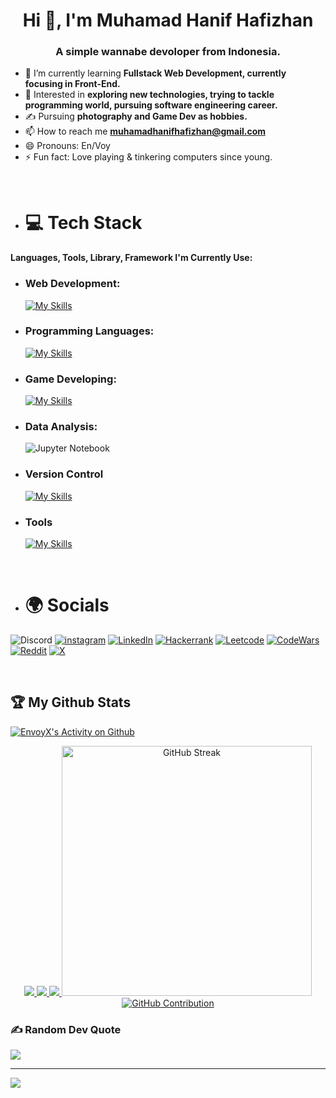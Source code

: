 <h1 align="center">Hi 👋, I'm Muhamad Hanif Hafizhan</h1>
<h3 align="center">A simple wannabe devoloper from Indonesia.</h3>

- 🌱 I’m currently learning **Fullstack Web Development, currently focusing in Front-End.** 
- 👀 Interested in **exploring new technologies, trying to tackle programming world, pursuing software engineering career.**
- ✍️ Pursuing **photography and Game Dev as hobbies.**
- 📫 How to reach me **muhamadhanifhafizhan@gmail.com**
- 😄 Pronouns: En/Voy
- ⚡ Fun fact: Love playing & tinkering computers since young.

 <br>

- # 💻 Tech Stack

#### Languages, Tools, Library, Framework I'm Currently Use:

- ### Web Development:
  [![My Skills](https://skillicons.dev/icons?i=html,css,js,ts,react,tailwind,bootstrap&perline=15)](https://skillicons.dev)

- ### Programming Languages:
  [![My Skills](https://skillicons.dev/icons?i=python,cpp&perline=15)](https://skillicons.dev)

- ### Game Developing:
  [![My Skills](https://skillicons.dev/icons?i=unity,godot&perline=15)](https://skillicons.dev)

- ### Data Analysis:
  ![Jupyter Notebook](https://img.shields.io/badge/Jupyter-F37626.svg?&style=for-the-badge&logo=Jupyter&logoColor=white)

- ### Version Control
  [![My Skills](https://skillicons.dev/icons?i=git,github&perline=15)](https://skillicons.dev)
  
- ### Tools
  [![My Skills](https://skillicons.dev/icons?i=postman,vscode,vite&perline=15)](https://skillicons.dev)

<br>

- # 🌍 Socials
![Discord](https://img.shields.io/badge/notenvoy-5865F2?style=for-the-badge&logo=discord&logoColor=white) [![instagram](https://img.shields.io/badge/Instagram-E4405F?style=for-the-badge&logo=instagram&logoColor=white)](https://www.instagram.com/nfzhn/) [![LinkedIn](https://img.shields.io/badge/LinkedIn-0077B5?style=for-the-badge&logo=linkedin&logoColor=white)](https://www.linkedin.com/in/muhamad-hanif-hafizhan-824313296/) [![Hackerrank](https://img.shields.io/badge/-Hackerrank-2EC866?style=for-the-badge&logo=HackerRank&logoColor=white)](https://www.hackerrank.com/profile/thetopenggamerz) [![Leetcode](https://img.shields.io/badge/-LeetCode-FFA116?style=for-the-badge&logo=LeetCode&logoColor=black)](https://leetcode.com/u/EnvoyX/) [![CodeWars](https://img.shields.io/badge/Codewars-B1361E?style=for-the-badge&logo=Codewars&logoColor=white)](https://www.codewars.com/users/EnvoyX)
[![Reddit](https://img.shields.io/badge/Reddit-FF4500?style=for-the-badge&logo=reddit&logoColor=white)](https://www.reddit.com/user/FROZBAK/) [![X]( 	https://img.shields.io/badge/X-000000?style=for-the-badge&logo=x&logoColor=white)](https://x.com/VersZehn)

<br>

## 🏆 My Github Stats
[![EnvoyX's Activity on Github](https://github-readme-activity-graph.vercel.app/graph?username=EnvoyX&theme=dracula)](https://github.com/EnvoyX/github-readme-activity-graph)
<p align="center">
    <a href="https://github.com/EnvoyX/EnvoyX/">
        <img src="https://github-profile-trophy.vercel.app/?username=EnvoyX&column=-1&theme=dracula" />
    </a>
    <a href="https://github.com/EnvoyX/EnvoyX/">
        <img src="https://github-readme-stats.vercel.app/api?username=EnvoyX&show_icons=true&count_private=true&theme=dracula" />
    </a>
    <a href="https://github.com/EnvoyX/EnvoyX/">
        <img src="https://github-readme-stats.vercel.app/api/top-langs/?username=EnvoyX&show_icons=true&count_private=true&include_all_commits=true&layout=compact&langs_count=8&theme=dracula" />
    </a>
     <a href="https://github.com/EnvoyX/github-readme-streak-stats">
    <img width="400" src="https://github-readme-streak-stats-eight.vercel.app/?user=EnvoyX&theme=dracula" alt="GitHub Streak" />
  </a>
    <a href="https://github.com/EnvoyX/EnvoyX/">
         <img src="https://github-profile-summary-cards.vercel.app/api/cards/profile-details?username=EnvoyX&theme=transparent" alt="GitHub Contribution"/>
    </a>
</p>


### ✍️ Random Dev Quote
![](https://quotes-github-readme.vercel.app/api?type=horizontal&theme=dark)

---
[![](https://visitcount.itsvg.in/api?id=EnvoyX&icon=0&color=0)](https://visitcount.itsvg.in)
<!---
EnvoyX/EnvoyX is a ✨ special ✨ repository because its `README.md` (this file) appears on your GitHub profile.
You can click the Preview link to take a look at your changes.
--->
